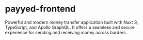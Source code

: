 # payyed-frontend
Powerful and modern money transfer application built with Nuxt 3, TypeScript, and Apollo GraphQL. It offers a seamless and secure experience for sending and receiving money across borders.
